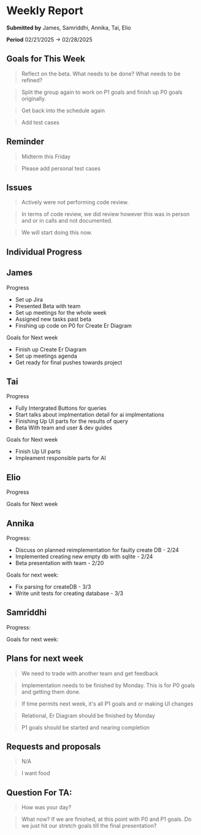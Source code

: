 Weekly Report
=============

**Submitted by** James, Samriddhi, Annika, Tai, Elio

**Period** 02/21/2025 → 02/28/2025

Goals for This Week
-------
> Reflect on the beta. What needs to be done? What needs to be refined?

> Split the group again to work on P1 goals and finish up P0 goals originally.

> Get back into the schedule again

> Add test cases

Reminder
--------
> Midterm this Friday

> Please add personal test cases

Issues
------
> Actively were not performing code review.

> In terms of code review, we did review however this was in person and or in calls and not documented.

> We will start doing this now.

Individual Progress 
-----------
## James
Progress
- Set up Jira
- Presented Beta with team
- Set up meetings for the whole week
- Assigned new tasks past beta
- Finshing up code on P0 for Create Er Diagram
  
Goals for Next week
- Finish up Create Er Diagram
- Set up meetings agenda
- Get ready for final pushes towards project


## Tai
Progress
- Fully Intergrated Buttons for queries
- Start talks about implmentation detail for ai implmentations
- Finishing Up UI parts for the results of query
- Beta With team and user & dev guides

Goals for Next week
- Finish Up UI parts
- Impleament responsible parts for AI

## Elio
Progress

  
Goals for Next week


## Annika

Progress:

- Discuss on planned reimplementation for faulty create DB - 2/24
- Implemented creating new empty db with sqlite - 2/24
- Beta presentation with team - 2/20

Goals for next week:

- Fix parsing for createDB - 3/3
- Write unit tests for creating database - 3/3

## Samriddhi
Progress:


Goals for next week:


Plans for next week
-------------------
> We need to trade with another team and get feedback

> Implementation needs to be finished by Monday. This is for P0 goals and getting them done. 

> If time permits next week, it's all P1 goals and or making UI changes

> Relational, Er Diagram should be finished by Monday

> P1 goals should be started and nearing completion



Requests and proposals
----------------------
> N/A

> I want food



Question For TA:
----------------------
> How was your day?

> What now? If we are finished, at this point with P0 and P1 goals. Do we just hit our stretch goals till the final presentation?
